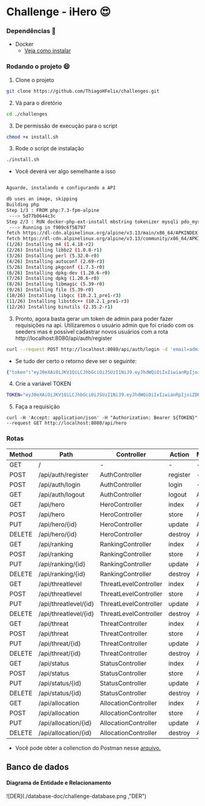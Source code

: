 # Challenge - iHero :heart_eyes:

### Dependências :notebook:
- Docker 
    * [Veja como instalar](https://docs.docker.com/compose/install/)

### Rodando o projeto :smile:

1. Clone o projeto 

```bash
git clone https://github.com/ThiagoHFelix/challenges.git
```
2. Vá para o diretório 

```bash
cd ./challenges
```

3. De permissão de execução para o script

```bash
chmod +x install.sh
```

3. Rode o script de instalação

```bash
./install.sh
```
+ Você deverá ver algo semelhante a isso

```bash

Aguarde, instalando e configurando a API

db uses an image, skipping
Building php
Step 1/3 : FROM php:7.3-fpm-alpine
 ---> 5d77b0644c3c
Step 2/3 : RUN docker-php-ext-install mbstring tokenizer mysqli pdo_mysql
 ---> Running in f909c6f58797
fetch https://dl-cdn.alpinelinux.org/alpine/v3.13/main/x86_64/APKINDEX.tar.gz
fetch https://dl-cdn.alpinelinux.org/alpine/v3.13/community/x86_64/APKINDEX.tar.gz
(1/26) Installing m4 (1.4.18-r2)
(2/26) Installing libbz2 (1.0.8-r1)
(3/26) Installing perl (5.32.0-r0)
(4/26) Installing autoconf (2.69-r3)
(5/26) Installing pkgconf (1.7.3-r0)
(6/26) Installing dpkg-dev (1.20.6-r0)
(7/26) Installing dpkg (1.20.6-r0)
(8/26) Installing libmagic (5.39-r0)
(9/26) Installing file (5.39-r0)
(10/26) Installing libgcc (10.2.1_pre1-r3)
(11/26) Installing libstdc++ (10.2.1_pre1-r3)
(12/26) Installing binutils (2.35.2-r1)
```

3. Pronto, agora basta gerar um token de admin para poder fazer requisições na api. Utilizaremos o usuário admin que foi criado com os seeders mas é possivel cadastrar novos usuários com a rota http://localhost:8080/api/auth/register

```bash
curl --request POST http://localhost:8080/api/auth/login -d 'email=admin@admin.com.br&password=root'
```

+ Se tudo der certo o retorno deve ser o seguinte:
```bash
{"token":"eyJ0eXAiOiJKV1QiLCJhbGciOiJSUzI1NiJ9.eyJhdWQiOiIxIiwianRpIjoiZDBhODYzOGQxM2ExNjQ1NTQwYjkzYzU3MTczNmZlMWE1ODZjZDJmMzc5YjNiNWRmOTk4NTYzNTM5ZDM2NThmMWVmZDVlYzM2ZDkwZjJmZDIiLCJpYXQiOjE2MjA1MjI1NDAsIm5iZiI6MTYyMDUyMjU0MCwiZXhwIjoxNjUyMDU4NTQwLCJzdWIiOiIxIiwic2NvcGVzIjpbXX0.aPzdTU-rLgL2_faIqnlRW73CRdcPJ3dqGEPyxQS2foHYt3tFGHmfTCjYi8blOJ1sWQOaPeM__6sXIKl5BLSgZuTo9nm8c0wphlIMwoj4lgJ_LvFVeyqGNQ2MYkpGxzpcSVISLC55J3v8Rs53xwUxj9SSfl8FpDnaZt1a9Qmr8FmkbiYpLrCR5eWHtN96NkV2fN6PIWcidTBIGGTF6cfw0toehr5Ywp3DH6hHo2hWPNkA5Nnl9OHJFYU__67vmABoDkxk4VQ3OcZHnUHriEXIY8fXlpmE6j42LjivJKAcYknL7z1DqPqFNhGNE2nYCyBx9BfOdRBcw0nAxnAypDRkeV5tEsnEH1wlnmRLgjPYAGRPLKBzyZkHDn0ILsJL3Qq1LoAUtM8OyPfjrsaRNkYwDGXRR0_z8yWMDZwSo6nOeRdLwN5IwVTlqFdnYsIJwEUnlza812IJksgG9d8WtVZe2N7bDzSA-Nz6VA_eCa7lKon02dgT1wkfh0Rn3I2WjhvmgMp6LVdBjrRRf8sp4jQPV8JKDLe-3UwUFsETysxbhpxxvHiRORx0CRLUB"
```

4. Crie a variável TOKEN   

```bash
TOKEN="eyJ0eXAiOiJKV1QiLCJhbGciOiJSUzI1NiJ9.eyJhdWQiOiIxIiwianRpIjoiZDBhODYzOGQxM2ExNjQ1NTQwYjkzYzU3MTczNmZlMWE1ODZjZDJmMzc5YjNiNWRmOTk4NTYzNTM5ZDM2NThmMWVmZDVlYzM2ZDkwZjJmZDIiLCJpYXQiOjE2MjA1MjI1NDAsIm5iZiI6MTYyMDUyMjU0MCwiZXhwIjoxNjUyMDU4NTQwLCJzdWIiOiIxIiwic2NvcGVzIjpbXX0.aPzdTU-rLgL2_faIqnlRW73CRdcPJ3dqGEPyxQS2foHYt3tFGHmfTCjYi8blOJ1sWQOaPeM__6sXIKl5BLSgZuTo9nm8c0wphlIMwoj4lgJ_LvFVeyqGNQ2MYkpGxzpcSVISLC55J3v8Rs53xwUxj9SSfl8FpDnaZt1a9Qmr8FmkbiYpLrCR5eWHtN96NkV2fN6PIWcidTBIGGTF6cfw0toehr5Ywp3DH6hHo2hWPNkA5Nnl9OHJFYU__67vmABoDkxk4VQ3OcZHnUHriEXIY8fXlpmE6j42LjivJKAcYknL7z1DqPqFNhGNE2nYCyBx9BfOdRBcw0nAxnAypDRkeV5tEsnEH1wlnmRLgjPYAGRPLKBzyZkHDn0ILsJL3Qq1LoAUtM8OyPfjrsaRNkYwDGXRR0_z8yWMDZwSo6nOeRdLwN5IwVTlqFdnYsIJwEUnlza812IJksgG9d8WtVZe2N7bDzSA-Nz6VA_eCa7lKon02dgT1wkfh0Rn3I2WjhvmgMp6LVdBjrRRf8sp4jQPV8JKDLe-3UwUFsETysxbhpxxvHiRORx0CRLUB" 
```
5. Faça a requisição
```shell
curl -H 'Accept: application/json' -H "Authorization: Bearer ${TOKEN}" --request GET http://localhost:8080/api/hero
```    
### Rotas


Method | Path | Controller | Action | Middleware  
---| --- | --- | --- | ----
GET | / | - | - | -
POST | /api/auth/register | AuthController | register | -
POST | /api/auth/login | AuthController | login | -
GET | /api/auth/logout | AuthController | logout | Auth
GET | /api/hero | HeroController | index | Auth
POST | /api/hero | HeroController | store | Auth
PUT | /api/hero/{id} | HeroController | update | Auth
DELETE | /api/hero/{id} | HeroController | destroy | Auth
GET | /api/ranking | RankingController | index | Auth
POST | /api/ranking | RankingController | store | Auth
PUT | /api/ranking/{id} | RankingController | update | Auth
DELETE | /api/ranking/{id} | RankingController | destroy | Auth
GET | /api/threatlevel | ThreatLevelController | index | Auth
POST | /api/threatlevel | ThreatLevelController | store | Auth
PUT | /api/threatlevel/{id} | ThreatLevelController | update | Auth
DELETE | /api/threatlevel/{id} | ThreatLevelController | destroy | Auth
GET | /api/threat | ThreatController | index | Auth
POST | /api/threat | ThreatController | store | Auth
PUT | /api/threat/{id} | ThreatController | update | Auth
DELETE | /api/threat/{id} | ThreatController | destroy | Auth
GET | /api/status | StatusController | index | Auth
POST | /api/status | StatusController | store | Auth
PUT | /api/status/{id} | StatusController | update | Auth
DELETE | /api/status/{id} | StatusController | destroy | Auth
GET | /api/allocation | AllocationController | index | Auth
POST | /api/allocation | AllocationController | store | Auth
PUT | /api/allocation/{id} | AllocationController | update | Auth
DELETE | /api/allocation/{id} | AllocationController | destroy | Auth

+ Você pode obter a collenction do Postman nesse [arquivo.](./iHero.postman_collection.json) 

## Banco de dados

#### Diagrama de Entidade e Relacionamento

![DER](./database-doc/challenge-database.png ,"DER")

